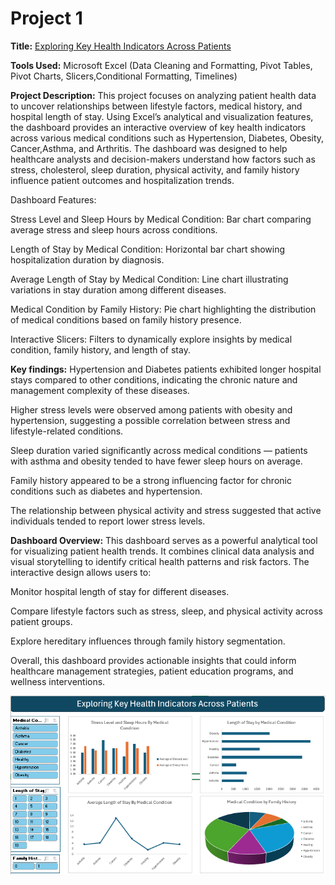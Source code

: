 # Project 1

**Title:** [Exploring Key Health Indicators Across Patients](https://github.com/ZubeiruBukari/ZubeiruBukari.github.io/blob/main/Health%20Insight.xlsx)

**Tools Used:** Microsoft Excel (Data Cleaning and Formatting, Pivot Tables, Pivot Charts, Slicers,Conditional Formatting, Timelines)

**Project Description:** This project focuses on analyzing patient health data to uncover relationships between lifestyle factors, medical history, and hospital length of stay. Using Excel’s analytical and visualization features, the dashboard provides an interactive overview of key health indicators across various medical conditions such as Hypertension, Diabetes, Obesity, Cancer,Asthma, and Arthritis. The dashboard was designed to help healthcare analysts and decision-makers understand how factors such as stress, cholesterol, sleep duration, physical activity, and family history influence patient outcomes and hospitalization trends.

Dashboard Features:

Stress Level and Sleep Hours by Medical Condition: Bar chart comparing average stress and sleep hours across conditions.

Length of Stay by Medical Condition: Horizontal bar chart showing hospitalization duration by diagnosis.

Average Length of Stay by Medical Condition: Line chart illustrating variations in stay duration among different diseases.

Medical Condition by Family History: Pie chart highlighting the distribution of medical conditions based on family history presence.

Interactive Slicers: Filters to dynamically explore insights by medical condition, family history, and length of stay.

**Key findings:** Hypertension and Diabetes patients exhibited longer hospital stays compared to other conditions, indicating the chronic nature and management complexity of these diseases.

Higher stress levels were observed among patients with obesity and hypertension, suggesting a possible correlation between stress and lifestyle-related conditions.

Sleep duration varied significantly across medical conditions — patients with asthma and obesity tended to have fewer sleep hours on average.

Family history appeared to be a strong influencing factor for chronic conditions such as diabetes and hypertension.

The relationship between physical activity and stress suggested that active individuals tended to report lower stress levels.

**Dashboard Overview:** This dashboard serves as a powerful analytical tool for visualizing patient health trends. It combines clinical data analysis and visual storytelling to identify critical health patterns and risk factors. The interactive design allows users to:

Monitor hospital length of stay for different diseases.

Compare lifestyle factors such as stress, sleep, and physical activity across patient groups.

Explore hereditary influences through family history segmentation.

Overall, this dashboard provides actionable insights that could inform healthcare management strategies, patient education programs, and wellness interventions.

![HealthInsights](HealthInsights.PNG)
